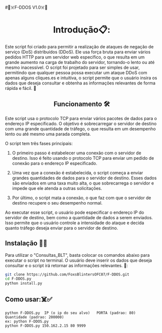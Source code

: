 #🦊☠️F-DDOS V1.0☠️🦊
<h1 align="center">Introdução📋:</h1>

Este script foi criado para permitir a realização de ataques de negação de serviço (DoS) distribuídos (DDoS). Ele usa força bruta para enviar vários pedidos HTTP para um servidor web específico, o que resulta em um grande aumento na carga de trabalho do servidor, tornando-o lento ou até mesmo inacessível. O script foi projetado para ser simples de usar, permitindo que qualquer pessoa possa executar um ataque DDoS com apenas alguns cliques.es e intuitiva, o script permite que o usuário insira os dados que deseja consultar e obtenha as informações relevantes de forma rápida e fácil. 🚀

<h2 align="center">Funcionamento 🛠️</h1>
Este script usa o protocolo TCP para enviar vários pacotes de dados para o endereço IP especificado. O objetivo é sobrecarregar o servidor de destino com uma grande quantidade de tráfego, o que resulta em um desempenho lento ou até mesmo uma parada completa.

O script tem três fases principais:

1. O primeiro passo é estabelecer uma conexão com o servidor de destino. Isso é feito usando o protocolo TCP para enviar um pedido de conexão para o endereço IP especificado.

2. Uma vez que a conexão é estabelecida, o script começa a enviar grandes quantidades de dados para o servidor de destino. Esses dados são enviados em uma taxa muito alta, o que sobrecarrega o servidor e impede que ele atenda a outras solicitações.

3. Por último, o script mata a conexão, o que faz com que o servidor de destino recupere o seu desempenho normal.

Ao executar esse script, o usuário pode especificar o endereço IP do servidor de destino, bem como a quantidade de dados a serem enviados. Isso permite que o usuário controle a intensidade do ataque e decida quanto tráfego deseja enviar para o servidor de destino.


## Instalação 🔧✅
Para utilizar o "Consultas_BLT", basta colocar os comandos abaixo para executar o script no terminal. O usuário deve inserir os dados que deseja consultar e o script irá retornar as informações relevantes. 📝:
```sh
git clone https://github.com/FoxsBlintersOFC07/F-DDOS.git
cd F-DDOS.py
python install.py
```
## Como usar:☠️✅

```
python F-DDOS.py  IP (o ip do seu alvo)   PORTA (padrao: 80)  Quantidade (padrao: 200000)
ex: python F-DDOS.py 
python F-DDOS.py 150.162.2.15 80 9999
```
